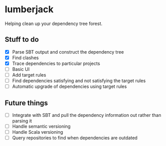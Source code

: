 # lumberjack #

Helping clean up your dependency tree forest.

## Stuff to do ##

- [X] Parse SBT output and construct the dependency tree
- [X] Find clashes
- [X] Trace dependencies to particular projects
- [ ] Basic UI
- [ ] Add target rules
- [ ] Find dependencies satisfying and not satisfying the target rules
- [ ] Automatic upgrade of dependencies using target rules

## Future things ##

- [ ] Integrate with SBT and pull the dependency information out rather than parsing it
- [ ] Handle semantic versioning
- [ ] Handle Scala versioning
- [ ] Query repositories to find when dependencies are outdated
